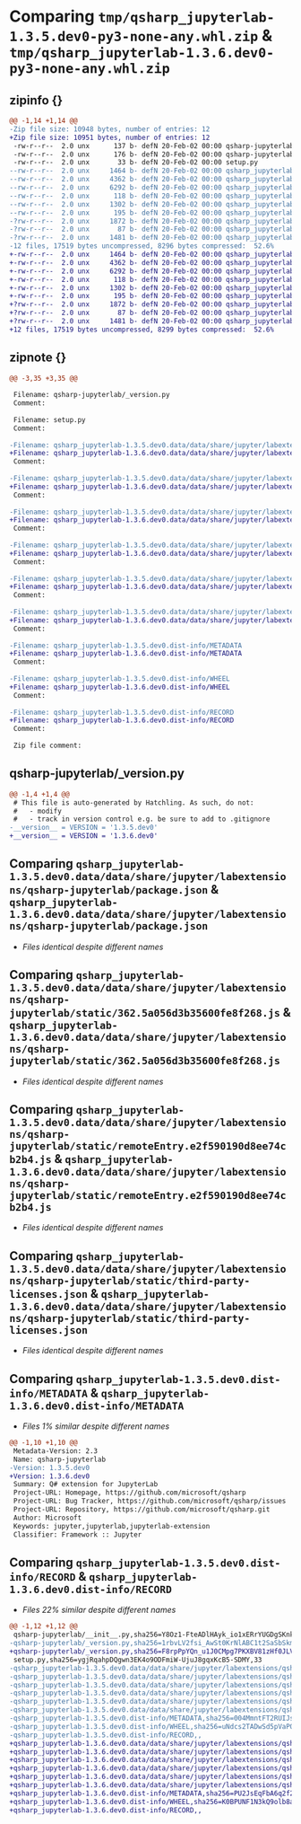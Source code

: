 # Comparing `tmp/qsharp_jupyterlab-1.3.5.dev0-py3-none-any.whl.zip` & `tmp/qsharp_jupyterlab-1.3.6.dev0-py3-none-any.whl.zip`

## zipinfo {}

```diff
@@ -1,14 +1,14 @@
-Zip file size: 10948 bytes, number of entries: 12
+Zip file size: 10951 bytes, number of entries: 12
 -rw-r--r--  2.0 unx      137 b- defN 20-Feb-02 00:00 qsharp-jupyterlab/__init__.py
 -rw-r--r--  2.0 unx      176 b- defN 20-Feb-02 00:00 qsharp-jupyterlab/_version.py
 -rw-r--r--  2.0 unx       33 b- defN 20-Feb-02 00:00 setup.py
--rw-r--r--  2.0 unx     1464 b- defN 20-Feb-02 00:00 qsharp_jupyterlab-1.3.5.dev0.data/data/share/jupyter/labextensions/qsharp-jupyterlab/package.json
--rw-r--r--  2.0 unx     4362 b- defN 20-Feb-02 00:00 qsharp_jupyterlab-1.3.5.dev0.data/data/share/jupyter/labextensions/qsharp-jupyterlab/static/362.5a056d3b35600fe8f268.js
--rw-r--r--  2.0 unx     6292 b- defN 20-Feb-02 00:00 qsharp_jupyterlab-1.3.5.dev0.data/data/share/jupyter/labextensions/qsharp-jupyterlab/static/remoteEntry.e2f590190d8ee74cb2b4.js
--rw-r--r--  2.0 unx      118 b- defN 20-Feb-02 00:00 qsharp_jupyterlab-1.3.5.dev0.data/data/share/jupyter/labextensions/qsharp-jupyterlab/static/style.js
--rw-r--r--  2.0 unx     1302 b- defN 20-Feb-02 00:00 qsharp_jupyterlab-1.3.5.dev0.data/data/share/jupyter/labextensions/qsharp-jupyterlab/static/third-party-licenses.json
--rw-r--r--  2.0 unx      195 b- defN 20-Feb-02 00:00 qsharp_jupyterlab-1.3.5.dev0.data/data/share/jupyter/labextensions/qsharp-jupyterlab/install.json
-?rw-r--r--  2.0 unx     1872 b- defN 20-Feb-02 00:00 qsharp_jupyterlab-1.3.5.dev0.dist-info/METADATA
-?rw-r--r--  2.0 unx       87 b- defN 20-Feb-02 00:00 qsharp_jupyterlab-1.3.5.dev0.dist-info/WHEEL
-?rw-r--r--  2.0 unx     1481 b- defN 20-Feb-02 00:00 qsharp_jupyterlab-1.3.5.dev0.dist-info/RECORD
-12 files, 17519 bytes uncompressed, 8296 bytes compressed:  52.6%
+-rw-r--r--  2.0 unx     1464 b- defN 20-Feb-02 00:00 qsharp_jupyterlab-1.3.6.dev0.data/data/share/jupyter/labextensions/qsharp-jupyterlab/package.json
+-rw-r--r--  2.0 unx     4362 b- defN 20-Feb-02 00:00 qsharp_jupyterlab-1.3.6.dev0.data/data/share/jupyter/labextensions/qsharp-jupyterlab/static/362.5a056d3b35600fe8f268.js
+-rw-r--r--  2.0 unx     6292 b- defN 20-Feb-02 00:00 qsharp_jupyterlab-1.3.6.dev0.data/data/share/jupyter/labextensions/qsharp-jupyterlab/static/remoteEntry.e2f590190d8ee74cb2b4.js
+-rw-r--r--  2.0 unx      118 b- defN 20-Feb-02 00:00 qsharp_jupyterlab-1.3.6.dev0.data/data/share/jupyter/labextensions/qsharp-jupyterlab/static/style.js
+-rw-r--r--  2.0 unx     1302 b- defN 20-Feb-02 00:00 qsharp_jupyterlab-1.3.6.dev0.data/data/share/jupyter/labextensions/qsharp-jupyterlab/static/third-party-licenses.json
+-rw-r--r--  2.0 unx      195 b- defN 20-Feb-02 00:00 qsharp_jupyterlab-1.3.6.dev0.data/data/share/jupyter/labextensions/qsharp-jupyterlab/install.json
+?rw-r--r--  2.0 unx     1872 b- defN 20-Feb-02 00:00 qsharp_jupyterlab-1.3.6.dev0.dist-info/METADATA
+?rw-r--r--  2.0 unx       87 b- defN 20-Feb-02 00:00 qsharp_jupyterlab-1.3.6.dev0.dist-info/WHEEL
+?rw-r--r--  2.0 unx     1481 b- defN 20-Feb-02 00:00 qsharp_jupyterlab-1.3.6.dev0.dist-info/RECORD
+12 files, 17519 bytes uncompressed, 8299 bytes compressed:  52.6%
```

## zipnote {}

```diff
@@ -3,35 +3,35 @@
 
 Filename: qsharp-jupyterlab/_version.py
 Comment: 
 
 Filename: setup.py
 Comment: 
 
-Filename: qsharp_jupyterlab-1.3.5.dev0.data/data/share/jupyter/labextensions/qsharp-jupyterlab/package.json
+Filename: qsharp_jupyterlab-1.3.6.dev0.data/data/share/jupyter/labextensions/qsharp-jupyterlab/package.json
 Comment: 
 
-Filename: qsharp_jupyterlab-1.3.5.dev0.data/data/share/jupyter/labextensions/qsharp-jupyterlab/static/362.5a056d3b35600fe8f268.js
+Filename: qsharp_jupyterlab-1.3.6.dev0.data/data/share/jupyter/labextensions/qsharp-jupyterlab/static/362.5a056d3b35600fe8f268.js
 Comment: 
 
-Filename: qsharp_jupyterlab-1.3.5.dev0.data/data/share/jupyter/labextensions/qsharp-jupyterlab/static/remoteEntry.e2f590190d8ee74cb2b4.js
+Filename: qsharp_jupyterlab-1.3.6.dev0.data/data/share/jupyter/labextensions/qsharp-jupyterlab/static/remoteEntry.e2f590190d8ee74cb2b4.js
 Comment: 
 
-Filename: qsharp_jupyterlab-1.3.5.dev0.data/data/share/jupyter/labextensions/qsharp-jupyterlab/static/style.js
+Filename: qsharp_jupyterlab-1.3.6.dev0.data/data/share/jupyter/labextensions/qsharp-jupyterlab/static/style.js
 Comment: 
 
-Filename: qsharp_jupyterlab-1.3.5.dev0.data/data/share/jupyter/labextensions/qsharp-jupyterlab/static/third-party-licenses.json
+Filename: qsharp_jupyterlab-1.3.6.dev0.data/data/share/jupyter/labextensions/qsharp-jupyterlab/static/third-party-licenses.json
 Comment: 
 
-Filename: qsharp_jupyterlab-1.3.5.dev0.data/data/share/jupyter/labextensions/qsharp-jupyterlab/install.json
+Filename: qsharp_jupyterlab-1.3.6.dev0.data/data/share/jupyter/labextensions/qsharp-jupyterlab/install.json
 Comment: 
 
-Filename: qsharp_jupyterlab-1.3.5.dev0.dist-info/METADATA
+Filename: qsharp_jupyterlab-1.3.6.dev0.dist-info/METADATA
 Comment: 
 
-Filename: qsharp_jupyterlab-1.3.5.dev0.dist-info/WHEEL
+Filename: qsharp_jupyterlab-1.3.6.dev0.dist-info/WHEEL
 Comment: 
 
-Filename: qsharp_jupyterlab-1.3.5.dev0.dist-info/RECORD
+Filename: qsharp_jupyterlab-1.3.6.dev0.dist-info/RECORD
 Comment: 
 
 Zip file comment:
```

## qsharp-jupyterlab/_version.py

```diff
@@ -1,4 +1,4 @@
 # This file is auto-generated by Hatchling. As such, do not:
 #   - modify
 #   - track in version control e.g. be sure to add to .gitignore
-__version__ = VERSION = '1.3.5.dev0'
+__version__ = VERSION = '1.3.6.dev0'
```

## Comparing `qsharp_jupyterlab-1.3.5.dev0.data/data/share/jupyter/labextensions/qsharp-jupyterlab/package.json` & `qsharp_jupyterlab-1.3.6.dev0.data/data/share/jupyter/labextensions/qsharp-jupyterlab/package.json`

 * *Files identical despite different names*

## Comparing `qsharp_jupyterlab-1.3.5.dev0.data/data/share/jupyter/labextensions/qsharp-jupyterlab/static/362.5a056d3b35600fe8f268.js` & `qsharp_jupyterlab-1.3.6.dev0.data/data/share/jupyter/labextensions/qsharp-jupyterlab/static/362.5a056d3b35600fe8f268.js`

 * *Files identical despite different names*

## Comparing `qsharp_jupyterlab-1.3.5.dev0.data/data/share/jupyter/labextensions/qsharp-jupyterlab/static/remoteEntry.e2f590190d8ee74cb2b4.js` & `qsharp_jupyterlab-1.3.6.dev0.data/data/share/jupyter/labextensions/qsharp-jupyterlab/static/remoteEntry.e2f590190d8ee74cb2b4.js`

 * *Files identical despite different names*

## Comparing `qsharp_jupyterlab-1.3.5.dev0.data/data/share/jupyter/labextensions/qsharp-jupyterlab/static/third-party-licenses.json` & `qsharp_jupyterlab-1.3.6.dev0.data/data/share/jupyter/labextensions/qsharp-jupyterlab/static/third-party-licenses.json`

 * *Files identical despite different names*

## Comparing `qsharp_jupyterlab-1.3.5.dev0.dist-info/METADATA` & `qsharp_jupyterlab-1.3.6.dev0.dist-info/METADATA`

 * *Files 1% similar despite different names*

```diff
@@ -1,10 +1,10 @@
 Metadata-Version: 2.3
 Name: qsharp-jupyterlab
-Version: 1.3.5.dev0
+Version: 1.3.6.dev0
 Summary: Q# extension for JupyterLab
 Project-URL: Homepage, https://github.com/microsoft/qsharp
 Project-URL: Bug Tracker, https://github.com/microsoft/qsharp/issues
 Project-URL: Repository, https://github.com/microsoft/qsharp.git
 Author: Microsoft
 Keywords: jupyter,jupyterlab,jupyterlab-extension
 Classifier: Framework :: Jupyter
```

## Comparing `qsharp_jupyterlab-1.3.5.dev0.dist-info/RECORD` & `qsharp_jupyterlab-1.3.6.dev0.dist-info/RECORD`

 * *Files 22% similar despite different names*

```diff
@@ -1,12 +1,12 @@
 qsharp-jupyterlab/__init__.py,sha256=Y8Oz1-FteADlHAyk_io1xERrYUGDgSKnkQD-rB0UpIE,137
-qsharp-jupyterlab/_version.py,sha256=1rbvLV2fsi_AwSt0KrNlABC1t2SaSbSkmwZ2nD8KZbs,176
+qsharp-jupyterlab/_version.py,sha256=F8rpPpYQn_u1J0CMpg7PKXBV81zHf0JLV_DY3cMl7eQ,176
 setup.py,sha256=ygjRqahpDQgwn3EK4o9ODFmiW-UjuJ8gqxKcB5-SDMY,33
-qsharp_jupyterlab-1.3.5.dev0.data/data/share/jupyter/labextensions/qsharp-jupyterlab/package.json,sha256=X8s5mZ266w9QVEiKWIgvqj_WYhXLVXXD115q35ORKTc,1464
-qsharp_jupyterlab-1.3.5.dev0.data/data/share/jupyter/labextensions/qsharp-jupyterlab/static/362.5a056d3b35600fe8f268.js,sha256=WgVtOzVgD-jyaHsqErhmy551fGoMbuACLhf4laujnk0,4362
-qsharp_jupyterlab-1.3.5.dev0.data/data/share/jupyter/labextensions/qsharp-jupyterlab/static/remoteEntry.e2f590190d8ee74cb2b4.js,sha256=4vWQGQ2O50yytGm6FrgOh4OfBrcZDlLgMpCsflLMaCA,6292
-qsharp_jupyterlab-1.3.5.dev0.data/data/share/jupyter/labextensions/qsharp-jupyterlab/static/style.js,sha256=-CQt0ZTPaCTvrRiLcznxflAbfvIKlOVzjOos-muaXQ8,118
-qsharp_jupyterlab-1.3.5.dev0.data/data/share/jupyter/labextensions/qsharp-jupyterlab/static/third-party-licenses.json,sha256=XFJ7K-RsjbmcZ7plOTH9ztLIePgc7gYB3fLZMgCD8Lw,1302
-qsharp_jupyterlab-1.3.5.dev0.data/data/share/jupyter/labextensions/qsharp-jupyterlab/install.json,sha256=-9VH99CUJ1tP9D6ykoRRe_R3qf2eEu-rSl0gJb9Rs4s,195
-qsharp_jupyterlab-1.3.5.dev0.dist-info/METADATA,sha256=004MmntFT2RUIJsR-bfhM_3giytOfJmbex53qBoGZns,1872
-qsharp_jupyterlab-1.3.5.dev0.dist-info/WHEEL,sha256=uNdcs2TADwSd5pVaP0Z_kcjcvvTUklh2S7bxZMF8Uj0,87
-qsharp_jupyterlab-1.3.5.dev0.dist-info/RECORD,,
+qsharp_jupyterlab-1.3.6.dev0.data/data/share/jupyter/labextensions/qsharp-jupyterlab/package.json,sha256=X8s5mZ266w9QVEiKWIgvqj_WYhXLVXXD115q35ORKTc,1464
+qsharp_jupyterlab-1.3.6.dev0.data/data/share/jupyter/labextensions/qsharp-jupyterlab/static/362.5a056d3b35600fe8f268.js,sha256=WgVtOzVgD-jyaHsqErhmy551fGoMbuACLhf4laujnk0,4362
+qsharp_jupyterlab-1.3.6.dev0.data/data/share/jupyter/labextensions/qsharp-jupyterlab/static/remoteEntry.e2f590190d8ee74cb2b4.js,sha256=4vWQGQ2O50yytGm6FrgOh4OfBrcZDlLgMpCsflLMaCA,6292
+qsharp_jupyterlab-1.3.6.dev0.data/data/share/jupyter/labextensions/qsharp-jupyterlab/static/style.js,sha256=-CQt0ZTPaCTvrRiLcznxflAbfvIKlOVzjOos-muaXQ8,118
+qsharp_jupyterlab-1.3.6.dev0.data/data/share/jupyter/labextensions/qsharp-jupyterlab/static/third-party-licenses.json,sha256=XFJ7K-RsjbmcZ7plOTH9ztLIePgc7gYB3fLZMgCD8Lw,1302
+qsharp_jupyterlab-1.3.6.dev0.data/data/share/jupyter/labextensions/qsharp-jupyterlab/install.json,sha256=-9VH99CUJ1tP9D6ykoRRe_R3qf2eEu-rSl0gJb9Rs4s,195
+qsharp_jupyterlab-1.3.6.dev0.dist-info/METADATA,sha256=PU2JsEqFbA6q2f2W_k053sNi-OnUWc_RRcG96CSDUv8,1872
+qsharp_jupyterlab-1.3.6.dev0.dist-info/WHEEL,sha256=K0BPUNF1N3kQ9olb8aVEtkObePEjdr2JOLT1N83EVws,87
+qsharp_jupyterlab-1.3.6.dev0.dist-info/RECORD,,
```

